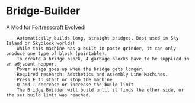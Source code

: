 # Bridge-Builder
A Mod for Fortresscraft Evolved!

		Automatically builds long, straight bridges. Best used in Sky Island or Skyblock worlds!
		While this machine has a built in paste grinder, it can only produce one type of block (paintable).
		To create a bridge block, 4 garbage blocks have to be supplied in an adjacent hopper.
		Power usage goes up when the bridge gets longer.
		Required research: Aesthetics and Assembly Line Machines.
		Press E to start or stop the machine
		Q and T decrease or increase the build limit.
		The Bridge Builder will build until it finds the other side, or the set build limit was reached.
